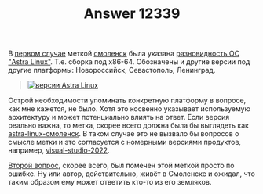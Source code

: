 ﻿---
title: "Answer 12339"
se.owner.user_id: 176217
se.owner.display_name: "αλεχολυτ"
se.owner.link: "https://ru.meta.stackoverflow.com/users/176217/%ce%b1%ce%bb%ce%b5%cf%87%ce%bf%ce%bb%cf%85%cf%84"
se.answer_id: 12339
se.question_id: 12338
se.post_type: answer
se.is_accepted: False
---
<p>В <a href="https://ru.stackoverflow.com/q/1330965/176217">первом случае</a> меткой <a href="https://ru.stackoverflow.com/questions/tagged/%d1%81%d0%bc%d0%be%d0%bb%d0%b5%d0%bd%d1%81%d0%ba" class="post-tag" title="показать вопросы с меткой [смоленск]" aria-label="показать вопросы с меткой [смоленск]" rel="tag" aria-labelledby="смоленск-container">смоленск</a> была указана <a href="https://astralinux.ru/products/astra-linux-special-edition-1-6/" rel="nofollow noreferrer">разновидность ОС &quot;Astra Linux&quot;</a>. Т.е. сборка под x86-64. Обозначены и другие версии под другие платформы: Новороссийск, Севастополь, Ленинград.</p>
<blockquote>
<p><a href="https://i.stack.imgur.com/5egPt.png" rel="nofollow noreferrer"><img src="https://i.stack.imgur.com/5egPt.png" alt="версии Astra Linux" /></a></p>
</blockquote>
<p>Острой необходимости упоминать конкретную платформу в вопросе, как мне кажется, не было. Хотя это косвенно указывает используемую архитектуру и может потенциально влиять на ответ. Если версия реально важна, то метка, скорее всего должна была бы выглядеть как <a href="https://ru.stackoverflow.com/questions/tagged/astra-linux-%d1%81%d0%bc%d0%be%d0%bb%d0%b5%d0%bd%d1%81%d0%ba" class="post-tag" title="показать вопросы с меткой [astra-linux-смоленск]" aria-label="показать вопросы с меткой [astra-linux-смоленск]" rel="tag" aria-labelledby="astra-linux-смоленск-container">astra-linux-смоленск</a>. В таком случае это не вызвало бы вопросов о смысле метки и это согласуется с номерными версиями продуктов, например, <a href="https://ru.stackoverflow.com/questions/tagged/visual-studio-2022" class="post-tag" title="показать вопросы с меткой [visual-studio-2022]" aria-label="показать вопросы с меткой [visual-studio-2022]" rel="tag" aria-labelledby="visual-studio-2022-container">visual-studio-2022</a>.</p>
<p><a href="https://ru.stackoverflow.com/q/1493200/176217">Второй вопрос</a>, скорее всего, был помечен этой меткой просто по ошибке. Ну или автор, действительно, живёт в Смоленске и ожидал, что таким образом ему может ответить кто-то из его земляков.</p>
